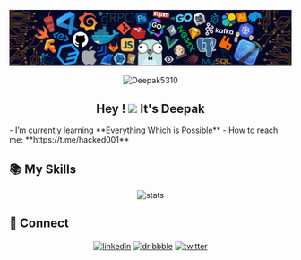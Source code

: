 ![header](https://github.com/Deepak5310/Deepak5310/blob/main/header.png)

<p align="center"> <img src="https://komarev.com/ghpvc/?username=Deepak5310" alt="Deepak5310" /> </p>

<h2 align="center">Hey ! <img src="https://raw.githubusercontent.com/MartinHeinz/MartinHeinz/master/wave.gif" width="30px"> It's Deepak</h2>
-  I’m currently learning **Everything Which is Possible**
-  How to reach me: **https://t.me/hacked001**

## 📚 My Skills
<p align="center">
  <img src="https://github-readme-stats.vercel.app/api/top-langs/?username=Deepak5310&layout=compact&show_icons=true&theme=dark" alt="stats" /> 
</p>

## 🤝 Connect
<p align="center">
  <a href="https://www.linkedin.com/in/Deepak5310" target="blank"><img align="center" src="https://img.shields.io/badge/LinkedIn-0077B5?style=for-the-badge&logo=linkedin&logoColor=white" alt="linkedin"/></a>
  <a href="https://dribbble.com/Deepak5310" target="blank"><img align="center" src="https://img.shields.io/badge/Dribbble-ea4c89?style=for-the-badge&logo=dribbble&logoColor=white" alt="dribbble"/></a>
  <a href="https://twitter.com/Deepak5310" target="blank"><img align="center" src="https://img.shields.io/badge/Twitter-1DA1F2?style=for-the-badge&logo=twitter&logoColor=white" alt="twitter"/></a>
</p>
